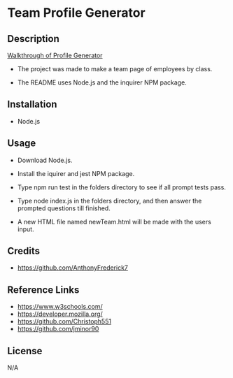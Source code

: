 # Team Profile Generator

## Description

[Walkthrough of Profile Generator](https://drive.google.com/file/d/12fEwF6Tbn-_vkcSo5L1wH-uZ20U__hbx/view)

  - The project was made to make a team page of employees by class.

  - The README uses Node.js and the inquirer NPM package.

## Installation

  - Node.js

## Usage

  - Download Node.js.

  - Install the iquirer and jest NPM package.

  - Type npm run test in the folders directory to see if all prompt tests pass.

  - Type node index.js in the folders directory, and then answer the prompted questions till finished.

  - A new HTML file named newTeam.html will be made with the users input.

## Credits

  - https://github.com/AnthonyFrederick7

## Reference Links

  - https://www.w3schools.com/
  - https://developer.mozilla.org/
  - https://github.com/Christoph551
  - https://github.com/jminor90

## License

N/A
